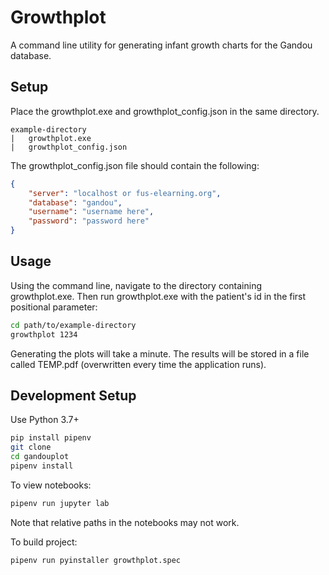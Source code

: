 # Growthplot

A command line utility for generating infant growth charts for the Gandou database.

## Setup

Place the growthplot.exe and growthplot_config.json in the same directory.
```
example-directory
|   growthplot.exe
|   growthplot_config.json
```

The growthplot_config.json file should contain the following:
``` json
{
    "server": "localhost or fus-elearning.org",
    "database": "gandou",
    "username": "username here",
    "password": "password here"
}
```

## Usage

Using the command line, navigate to the directory containing growthplot.exe. Then run growthplot.exe with the patient's id in the first positional parameter:
```bash
cd path/to/example-directory
growthplot 1234
```
Generating the plots will take a minute. The results will be stored in a file called TEMP.pdf (overwritten every time the application runs).

## Development Setup
Use Python 3.7+

``` bash
pip install pipenv
git clone
cd gandouplot
pipenv install
```

To view notebooks:
``` bash
pipenv run jupyter lab
```
Note that relative paths in the notebooks may not work.

To build project:
``` bash
pipenv run pyinstaller growthplot.spec
```

